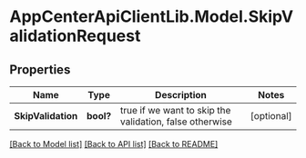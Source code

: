 # AppCenterApiClientLib.Model.SkipValidationRequest
## Properties

Name | Type | Description | Notes
------------ | ------------- | ------------- | -------------
**SkipValidation** | **bool?** | true if we want to skip the validation, false otherwise | [optional] 

[[Back to Model list]](../README.md#documentation-for-models) [[Back to API list]](../README.md#documentation-for-api-endpoints) [[Back to README]](../README.md)

